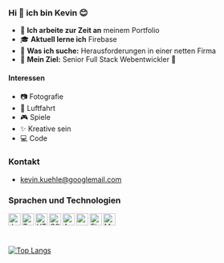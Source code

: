 ### Hi 👋 ich bin Kevin 😊
- 🧪 **Ich arbeite zur Zeit an** meinem Portfolio
- 🎓 **Aktuell lerne ich** Firebase
- 🔭 **Was ich suche:** Herausforderungen in einer netten Firma
- 🎯 **Mein Ziel:** Senior Full Stack Webentwickler 💪

#### Interessen
- 📷 Fotografie
- 🚁 Luftfahrt
- 🎮 Spiele
- ✨ Kreative sein
- 💻 Code
### Kontakt
- kevin.kuehle@googlemail.com
### Sprachen und Technologien

<!-- JavaScript -->
<img align="left" alt="JavaScript" width="24px" src="https://seeklogo.com/images/J/javascript-js-logo-2949701702-seeklogo.com.png">
<!-- TypeScript -->
<img align="left" alt="TypeScript" width="24px" src="https://seeklogo.com/images/T/typescript-logo-B29A3F462D-seeklogo.com.png">
<!-- HTML5 -->
<img align="left" alt="HTML5" width="24px" src="https://seeklogo.com/images/H/html5-logo-EF92D240D7-seeklogo.com.png">
<!-- CSS3 -->
<img align="left" alt="CSS3" width="24px" src="https://seeklogo.com/images/C/css-3-logo-AF06D75231-seeklogo.com.png">
<!-- Angular -->
<img align="left" alt="Angular" width="24px" src="https://seeklogo.com/images/A/angular-logo-B76B1CDE98-seeklogo.com.png">
<!-- npm -->
<img align="left" alt="node package manager" width="24px" src="https://seeklogo.com/images/N/npm-node-package-manager-logo-DE93649ED1-seeklogo.com.png">
<!-- Firebase -->
<img align="left" alt="Firebase" width="24x" src="https://seeklogo.com/images/F/firebase-logo-402F407EE0-seeklogo.com.png">
<!-- MySQL -->
<img align="left" alt="MySQL" width="24px" src="https://seeklogo.com/images/M/MySQL-logo-F6FF285A58-seeklogo.com.png">


<br />
<br />
<br />

[![Top Langs](https://github-readme-stats.vercel.app/api/top-langs/?username=Kevin-Kuehle&layout=compact)](https://github.com/anuraghazra/github-readme-stats)

[Mail]: kevin.kuehle@googlemail.com